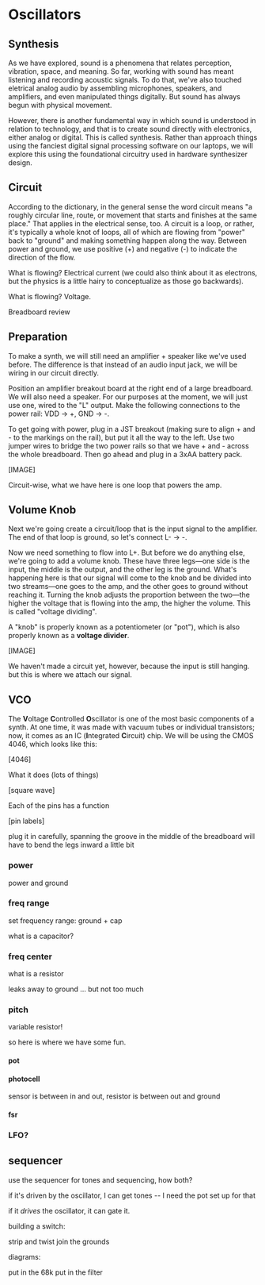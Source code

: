 # Oscillators

## Synthesis

As we have explored, sound is a phenomena that relates perception, vibration, space, and meaning. So far, working with sound has meant listening and recording acoustic signals. To do that, we've also touched eletrical analog audio by assembling microphones, speakers, and amplifiers, and even manipulated things digitally. But sound has always begun with physical movement. 

However, there is another fundamental way in which sound is understood in relation to technology, and that is to create sound directly with electronics, either analog or digital. This is called synthesis. Rather than approach things using the fanciest digital signal processing software on our laptops, we will explore this using the foundational circuitry used in hardware synthesizer design. 

## Circuit

According to the dictionary, in the general sense the word circuit means "a roughly circular line, route, or movement that starts and finishes at the same place." That applies in the electrical sense, too. A circuit is a loop, or rather, it's typically a whole knot of loops, all of which are flowing from "power" back to "ground" and making something happen along the way. Between power and ground, we use positive (+) and negative (-) to indicate the direction of the flow. 

What is flowing? Electrical current (we could also think about it as electrons, but the physics is a little hairy to conceptualize as those go backwards).

What is flowing? Voltage.

Breadboard review


## Preparation

To make a synth, we will still need an amplifier + speaker like we've used before. The difference is that instead of an audio input jack, we will be wiring in our circuit directly. 

Position an amplifier breakout board at the right end of a large breadboard. We will also need a speaker. For our purposes at the moment, we will just use one, wired to the "L" output. Make the following connections to the power rail: VDD → +, GND → -.

To get going with power, plug in a JST breakout (making sure to align + and - to the markings on the rail), but put it all the way to the left. Use two jumper wires to bridge the two power rails so that we have + and - across the whole breadboard. Then go ahead and plug in a 3xAA battery pack.

[IMAGE]

Circuit-wise, what we have here is one loop that powers the amp.


## Volume Knob

Next we're going create a circuit/loop that is the input signal to the amplifier. The end of that loop is ground, so let's connect L- → -.

Now we need something to flow into L+. But before we do anything else, we're going to add a volume knob. These have three legs—one side is the input, the middle is the output, and the other leg is the ground. What's happening here is that our signal will come to the knob and be divided into two streams—one goes to the amp, and the other goes to ground without reaching it. Turning the knob adjusts the proportion between the two—the higher the voltage that is flowing into the amp, the higher the volume. This is called "voltage dividing".

A "knob" is properly known as a potentiometer (or "pot"), which is also properly known as a **voltage divider**.

[IMAGE]

We haven't made a circuit yet, however, because the input is still hanging. but this is where we attach our signal.


## VCO

The **V**oltage **C**ontrolled **O**scillator is one of the most basic components of a synth. At one time, it was made with vacuum tubes or individual transistors; now, it comes as an IC (**I**ntegrated **C**ircuit) chip. We will be using the CMOS 4046, which looks like this:

[4046]


What it does (lots of things)

[square wave]

Each of the pins has a function

[pin labels]

plug it in carefully, spanning the groove in the middle of the breadboard
will have to bend the legs inward a little bit


### power

power and ground


### freq range

set frequency range: ground + cap	

what is a capacitor?

### freq center

what is a resistor

leaks away to ground ... but not too much

### pitch

variable resistor!

so here is where we have some fun.

#### pot

#### photocell

sensor is between in and out, resistor is between out and ground


#### fsr

### LFO?


## sequencer





use the sequencer for tones and sequencing, how both?

if it's driven by the oscillator, I can get tones -- I need the pot set up for that

if it _drives_ the oscillator, it can gate it.





building a switch:

strip and twist
join the grounds


diagrams:

put in the 68k
put in the filter